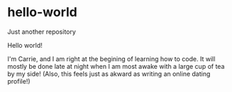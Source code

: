# hello-world
Just another repository

Hello world!

I'm Carrie, and I am right at the begining of learning how to code.
It will mostly be done late at night when I am most awake with a large cup of tea by my side! 
(Also, this feels just as akward as writing an online dating profile!)
